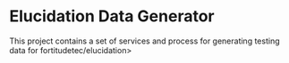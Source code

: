 # Elucidation Data Generator
This project contains a set of services and process for generating testing data for fortitudetec/elucidation>